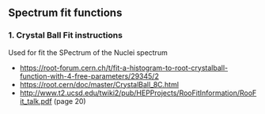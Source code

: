 ## Spectrum fit functions 

### 1. Crystal Ball Fit instructions 

Used for fit the SPectrum of the Nuclei spectrum

 * https://root-forum.cern.ch/t/fit-a-histogram-to-root-crystalball-function-with-4-free-parameters/29345/2
 * https://root.cern/doc/master/CrystalBall_8C.html
 * http://www.t2.ucsd.edu/twiki2/pub/HEPProjects/RooFitInformation/RooFit_talk.pdf    (page 20)
